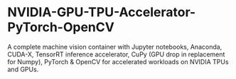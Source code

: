 # NVIDIA-GPU-TPU-Accelerator-PyTorch-OpenCV
A complete machine vision container with Jupyter notebooks, Anaconda, CUDA-X, TensorRT inference accelerator, CuPy (GPU drop in replacement for Numpy), PyTorch &amp; OpenCV for accelerated workloads on NVIDIA TPUs and GPUs.
